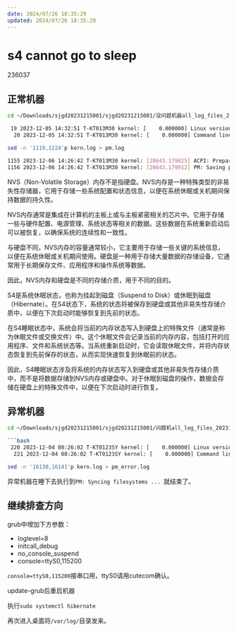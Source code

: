 ```yaml
---
date: 2024/07/26 18:35:29
updated: 2024/07/26 18:35:29
---
```


# s4 cannot go to sleep

236037

## 正常机器

```bash
cd ~/Downloads/sjgd20231215001/sjgd20231215001/没问题机器all_log_files_20231213_10：35/all_log_files/kernel
```

```bash
 19 2023-12-05 14:32:51 T-KT013M30 kernel: [    0.000000] Linux version 4.19.0-amd64-desktop (uos@x86-compile-PC) (gcc version 8.3.0 (Uos 8.3.0.5-1+dde)) #5317 SMP Mon Feb 6 16:04:31 CST 2023                     
  20 2023-12-05 14:32:51 T-KT013M30 kernel: [    0.000000] Command line: BOOT_IMAGE=/vmlinuz-4.19.0-amd64-desktop root=UUID=2bca42f1-05dc-42b8-b3ee-567e1ced9ba7 ro splash quiet DEEPIN_GFXMODE= ima_appraise=off lib     ahci.ignore_sss=1
```

```bash
sed -n '1119,1224'p kern.log > pm.log
```

```bash
1155 2023-12-06 14:26:42 T-KT013M30 kernel: [28643.179825] ACPI: Preparing to enter system sleep state S4
1156 2023-12-06 14:26:42 T-KT013M30 kernel: [28643.179912] PM: Saving platform NVS memory
```

NVS（Non-Volatile Storage）内存不是指硬盘。NVS内存是一种特殊类型的非易失性存储器，它用于存储一些系统配置和状态信息，以便在系统休眠或关机期间保持数据的持久性。

NVS内存通常是集成在计算机的主板上或与主板紧密相关的芯片中。它用于存储一些与硬件配置、电源管理、系统状态等相关的数据。这些数据在系统重新启动后可以被恢复，以确保系统的连续性和一致性。

与硬盘不同，NVS内存的容量通常较小，它主要用于存储一些关键的系统信息，以便在系统休眠或关机期间使用。硬盘是一种用于存储大量数据的存储设备，它通常用于长期保存文件、应用程序和操作系统等数据。

因此，NVS内存和硬盘是不同的存储介质，用于不同的目的。

S4是系统休眠状态，也称为挂起到磁盘（Suspend to Disk）或休眠到磁盘（Hibernate）。在S4状态下，系统的状态将被保存到硬盘或其他非易失性存储介质中，以便在下次启动时能够恢复到先前的状态。

在S4睡眠状态中，系统会将当前的内存状态写入到硬盘上的特殊文件（通常是称为休眠文件或交换文件）中。这个休眠文件会记录当前的内存内容，包括打开的应用程序、文件和系统状态等。当系统重新启动时，它会读取休眠文件，并将内存状态恢复到先前保存的状态，从而实现快速恢复到休眠前的状态。

因此，S4睡眠状态涉及将系统的内存状态写入到硬盘或其他非易失性存储介质中，而不是将数据存储到NVS内存或硬盘中。对于休眠到磁盘的操作，数据会存储在硬盘上的特殊文件中，以便在下次启动时进行恢复。

## 异常机器

```bash
cd ~/Downloads/sjgd20231215001/sjgd20231215001/问题机all_log_files_20231213_0958&1010/all_log_files/kernel

```bash
 220 2023-12-04 08:26:02 T-KT0123SY kernel: [    0.000000] Linux version 4.19.0-amd64-desktop (uos@x86-compile-PC) (gcc version 8.3.0 (Uos 8.3.0.5-1+dde)) #5317 SMP Mon Feb 6 16:04:31 CST 2023                    
  221 2023-12-04 08:26:02 T-KT0123SY kernel: [    0.000000] Command line: BOOT_IMAGE=/vmlinuz-4.19.0-amd64-desktop root=UUID=419ef5d7-3a1c-4c9e-a35d-3bee7483cfc8 ro splash quiet DEEPIN_GFXMODE= ima_appraise=off li      bahci.ignore_sss=1  
```

```bash
sed -n '16130,16141'p kern.log > pm_error.log
```

异常机器在睡下去执行到`PM: Syncing filesystems ... `就结束了。

## 继续排查方向

grub中增加下方参数：

- loglevel=8
- initcall_debug
- no_console_suspend
- console=ttyS0,115200

`console=ttyS0,115200`接串口用，ttyS0请用cutecom确认。

update-grub后重启机器

执行`sudo systemctl hibernate`

再次进入桌面将`/var/log/`目录发来。

